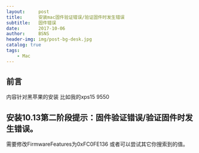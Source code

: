 ```yaml
---
layout:     post
title:      安装mac固件验证错误/验证固件时发生错误
subtitle:   固件错误
date:       2017-10-06
author:     BSNS
header-img: img/post-bg-desk.jpg
catalog: true
tags:
    - Mac
---
```


## 前言

内容针对黑苹果的安装
比如我的xps15 9550


## 安装10.13第二阶段提示：固件验证错误/验证固件时发生错误。

需要修改FirmwareFeatures为0xFC0FE136
或者可以尝试其它你搜索到的值。
